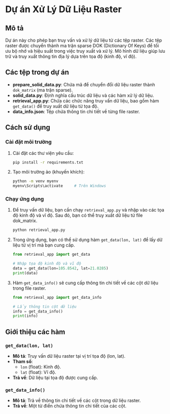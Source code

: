 # Dự án Xử Lý Dữ Liệu Raster

## Mô tả

Dự án này cho phép bạn truy vấn và xử lý dữ liệu từ các tệp raster. Các tệp raster được chuyển thành ma trận sparse DOK (Dictionary Of Keys) để tối ưu bộ nhớ và hiệu suất trong việc truy xuất và xử lý. Mô hình dữ liệu giúp lưu trữ và truy xuất thông tin địa lý dựa trên tọa độ (kinh độ, vĩ độ).

## Các tệp trong dự án

- **prepare_solid_data.py**: Chứa mã để chuyển đổi dữ liệu raster thành `dok_matrix` (ma trận sparse).
- **solid_data.py**: Định nghĩa cấu trúc dữ liệu và các hàm xử lý dữ liệu.
- **retrieval_app.py**: Chứa các chức năng truy vấn dữ liệu, bao gồm hàm `get_data()` để truy xuất dữ liệu từ tọa độ.
- **data_info.json**: Tệp chứa thông tin chi tiết về từng file raster.

## Cách sử dụng

### Cài đặt môi trường

1. Cài đặt các thư viện yêu cầu:
    ```bash
    pip install -r requirements.txt
    ```

2. Tạo môi trường ảo (khuyến khích):
    ```bash
    python -m venv myenv
    myenv\Scripts\activate     # Trên Windows
    ```

### Chạy ứng dụng

1. Để truy vấn dữ liệu, bạn cần chạy `retrieval_app.py` và nhập vào các tọa độ kinh độ và vĩ độ. Sau đó, bạn có thể truy xuất dữ liệu từ file dok_matrix.

    ```bash
    python retrieval_app.py
    ```

2. Trong ứng dụng, bạn có thể sử dụng hàm `get_data(lon, lat)` để lấy dữ liệu từ vị trí mà bạn cung cấp.

    ```python
    from retrieval_app import get_data
    
    # Nhập tọa độ kinh độ và vĩ độ
    data = get_data(lon=105.8542, lat=21.0285)
    print(data)
    ```

3. Hàm `get_data_info()` sẽ cung cấp thông tin chi tiết về các cột dữ liệu trong file raster.

    ```python
    from retrieval_app import get_data_info
    
    # Lấy thông tin cột dữ liệu
    info = get_data_info()
    print(info)
    ```

## Giới thiệu các hàm

### `get_data(lon, lat)`

- **Mô tả**: Truy vấn dữ liệu raster tại vị trí tọa độ (lon, lat).
- **Tham số**: 
  - `lon` (float): Kinh độ.
  - `lat` (float): Vĩ độ.
- **Trả về**: Dữ liệu tại tọa độ được cung cấp.

### `get_data_info()`

- **Mô tả**: Trả về thông tin chi tiết về các cột trong dữ liệu raster.
- **Trả về**: Một từ điển chứa thông tin chi tiết của các cột.
